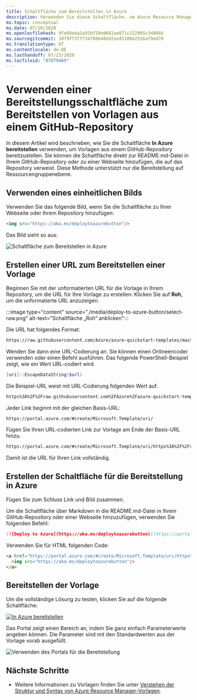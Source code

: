 ```yaml
---
title: Schaltfläche zum Bereitstellen in Azure
description: Verwenden Sie diese Schaltfläche, um Azure Resource Manager-Vorlagen aus einem GitHub-Repository bereitzustellen.
ms.topic: conceptual
ms.date: 07/20/2020
ms.openlocfilehash: 9fe69eba2a91bf19e0662ae071c222905c348666
ms.sourcegitcommit: 3d79f737ff34708b48dd2ae45100e2516af9ed78
ms.translationtype: HT
ms.contentlocale: de-DE
ms.lasthandoff: 07/23/2020
ms.locfileid: "87079469"
---
```

# <a name="use-a-deployment-button-to-deploy-templates-from-github-repository"></a>Verwenden einer Bereitstellungsschaltfläche zum Bereitstellen von Vorlagen aus einem GitHub-Repository

In diesem Artikel wird beschrieben, wie Sie die Schaltfläche **In Azure bereitstellen** verwenden, um Vorlagen aus einem GitHub-Repository bereitzustellen. Sie können die Schaltfläche direkt zur README.md-Datei in Ihrem GitHub-Repository oder zu einer Webseite hinzufügen, die auf das Repository verweist. Diese Methode unterstützt nur die Bereitstellung auf Ressourcengruppenebene.

## <a name="use-common-image"></a>Verwenden eines einheitlichen Bilds

Verwenden Sie das folgende Bild, wenn Sie die Schaltfläche zu Ihrer Webseite oder Ihrem Repository hinzufügen:

```html
<img src="https://aka.ms/deploytoazurebutton"/>
```

Das Bild sieht so aus:

![Schaltfläche zum Bereitstellen in Azure](https://aka.ms/deploytoazurebutton)

## <a name="create-url-for-deploying-template"></a>Erstellen einer URL zum Bereitstellen einer Vorlage

Beginnen Sie mit der unformatierten URL für die Vorlage in Ihrem Repository, um die URL für Ihre Vorlage zu erstellen: Klicken Sie auf **Roh**, um die unformatierte URL anzuzeigen.

:::image type="content" source="./media/deploy-to-azure-button/select-raw.png" alt-text="Schaltfläche „Roh“ anklicken":::

Die URL hat folgendes Format:

```html
https://raw.githubusercontent.com/Azure/azure-quickstart-templates/master/101-storage-account-create/azuredeploy.json
```

Wenden Sie dann eine URL-Codierung an. Sie können einen Onlineencoder verwenden oder einen Befehl ausführen. Das folgende PowerShell-Beispiel zeigt, wie ein Wert URL-codiert wird.

```powershell
[uri]::EscapeDataString($url)
```

Die Beispiel-URL weist mit URL-Codierung folgenden Wert auf.

```html
https%3A%2F%2Fraw.githubusercontent.com%2FAzure%2Fazure-quickstart-templates%2Fmaster%2F101-storage-account-create%2Fazuredeploy.json
```

Jeder Link beginnt mit der gleichen Basis-URL:

```html
https://portal.azure.com/#create/Microsoft.Template/uri/
```

Fügen Sie Ihren URL-codierten Link zur Vorlage am Ende der Basis-URL hinzu.

```html
https://portal.azure.com/#create/Microsoft.Template/uri/https%3A%2F%2Fraw.githubusercontent.com%2FAzure%2Fazure-quickstart-templates%2Fmaster%2F101-storage-account-create%2Fazuredeploy.json
```

Damit ist die URL für Ihren Link vollständig.

## <a name="create-deploy-to-azure-button"></a>Erstellen der Schaltfläche für die Bereitstellung in Azure

Fügen Sie zum Schluss Link und Bild zusammen.

Um die Schaltfläche über Markdown in die README.md-Datei in Ihrem GitHub-Repository oder einer Webseite hinzuzufügen, verwenden Sie folgenden Befehl:

```markdown
[![Deploy to Azure](https://aka.ms/deploytoazurebutton)](https://portal.azure.com/#create/Microsoft.Template/uri/https%3A%2F%2Fraw.githubusercontent.com%2FAzure%2Fazure-quickstart-templates%2Fmaster%2F101-storage-account-create%2Fazuredeploy.json)
```

Verwenden Sie für HTML folgenden Code:

```html
<a href="https://portal.azure.com/#create/Microsoft.Template/uri/https%3A%2F%2Fraw.githubusercontent.com%2FAzure%2Fazure-quickstart-templates%2Fmaster%2F101-storage-account-create%2Fazuredeploy.json" target="_blank">
  <img src="https://aka.ms/deploytoazurebutton"/>
</a>
```

## <a name="deploy-the-template"></a>Bereitstellen der Vorlage

Um die vollständige Lösung zu testen, klicken Sie auf die folgende Schaltfläche:

[![In Azure bereitstellen](https://aka.ms/deploytoazurebutton)](https://portal.azure.com/#create/Microsoft.Template/uri/https%3A%2F%2Fraw.githubusercontent.com%2FAzure%2Fazure-quickstart-templates%2Fmaster%2F101-storage-account-create%2Fazuredeploy.json)

Das Portal zeigt einen Bereich an, indem Sie ganz einfach Parameterwerte angeben können. Die Parameter sind mit den Standardwerten aus der Vorlage vorab ausgefüllt.

![Verwenden des Portals für die Bereitstellung](./media/deploy-to-azure-button/portal.png)

## <a name="next-steps"></a>Nächste Schritte

- Weitere Informationen zu Vorlagen finden Sie unter [Verstehen der Struktur und Syntax von Azure Resource Manager-Vorlagen](template-syntax.md).
